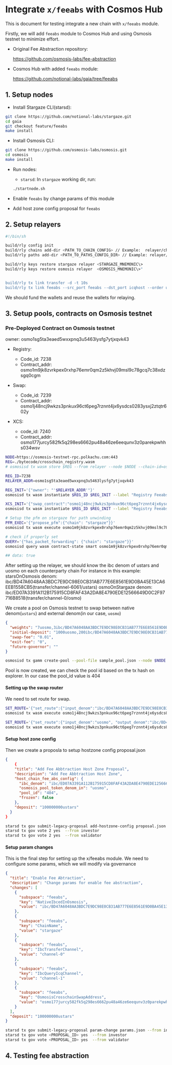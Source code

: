 # Integrate `x/feeabs` with Cosmos Hub

This is document for testing integrate a new chain with `x/feeabs` module.

Firstly, we will add `feeabs` module to Cosmos Hub and using Osmosis testnet to minimize effort.

- Original Fee Abstraction repository:

  <https://github.com/osmosis-labs/fee-abstraction>

- Cosmos Hub with added `feeabs` module:

  <https://github.com/notional-labs/gaia/tree/feeabs>

## 1. Setup nodes

- Install Stargaze CLI(starsd):

```bash
git clone https://github.com/notional-labs/stargaze.git
cd gaia
git checkout feature/feeabs
make install
```

- Install Osmosis CLI:

```bash
git clone https://github.com/osmosis-labs/osmosis.git
cd osmosis
make install
```

- Run nodes:

  - `starsd`: In `stargaze` working dir, run:

  ```bash
  ./startnode.sh
  ```

- Enable `feeabs` by change params of this module
- Add host zone config proposal for `feeabs`

## 2. Setup relayers

```bash
#!/bin/sh

build/rly config init
build/rly chains add-dir <PATH_TO_CHAIN_CONFIG> // Example:  relayer/chains
build/rly paths add-dir <PATH_TO_PATHS_CONFIG_DIR> // Example: relayer/paths

build/rly keys restore stargaze relayer <STARGAZE_MNEMONIC\>
build/rly keys restore osmosis relayer  <OSMOSIS_MNEMONIC\>"


build/rly tx link transfer -d -t 10s
build/rly tx link feeabs --src_port feeabs --dst_port icqhost --order unordered --version icq-1build/rly start transfer
```

We should fund the wallets and reuse the wallets for relaying.

## 3. Setup pools, contracts on Osmosis testnet

### Pre-Deployed Contract on Osmosis testnet

owner: osmo1sg5ta3eaed5wxxpnq3u5463lysfg7ytjxqvk43

- Registry:

  - Code_id: 7238
  - Contract_addr: osmo1m9jk8zvrkpex0rxhp76emr0qm2z5khvj09msl9c78gcq7c38xdzsgq0cgm

- Swap:

  - Code_id: 7239
  - Contract_addr: osmo1j48ncj9wkzs3pnkux96ct6peg7rznnt4jx6ysdcs0283ysxj2ztqtr602y

- XCS:
  - code_id: 7240
  - Contract_addr: osmo177jurcy582fk5q298es6662pu48a46ze6eequnv3z0parekpwhhs034wsv

```bash
NODE=https://osmosis-testnet-rpc.polkachu.com:443
REG=./bytecode/crosschain_registry.wasm
# osmosisd tx wasm store $REG --from relayer --node $NODE --chain-id=osmo-test-5 --gas-prices 0.1uosmo --gas auto --gas-adjustment 1.3

REG_ID=7238
RELAYER_ADDR=osmo1sg5ta3eaed5wxxpnq3u5463lysfg7ytjxqvk43

REG_INIT='{"owner": "'$RELAYER_ADDR'"}'
osmosisd tx wasm instantiate $REG_ID $REG_INIT --label "Registry Feeabs" --admin $RELAYER_ADDR --from relayer --node $NODE --chain-id=osmo-test-5 --gas-prices 0.1uosmo --gas auto --gas-adjustment 1.3

XCS_INIT='{"swap_contract":"osmo1j48ncj9wkzs3pnkux96ct6peg7rznnt4jx6ysdcs0283ysxj2ztqtr602y","governor":"osmo1sg5ta3eaed5wxxpnq3u5463lysfg7ytjxqvk43", "registry_contract":"osmo1m9jk8zvrkpex0rxhp76emr0qm2z5khvj09msl9c78gcq7c38xdzsgq0cgm"}'
osmosisd tx wasm instantiate $REG_ID $REG_INIT --label "Registry Feeabs" --admin $RELAYER_ADDR --from relayer --node $NODE --chain-id=osmo-test-5 --gas-prices 0.1uosmo --gas auto --gas-adjustment 1.3

# Setup the pfm on stargaze for path unwinding
PFM_EXEC='{"propose_pfm":{"chain": "stargaze"}}'
osmosisd tx wasm execute osmo1m9jk8zvrkpex0rxhp76emr0qm2z5khvj09msl9c78gcq7c38xdzsgq0cgm $PFM_EXEC --from relayer --amount 100000ibc/BD47A6048AA3BDC7E9DC98E0CB31AB777E6E8561E9D0BA45E13CA6EEB1558CB5 --node $NODE --chain-id=osmo-test-5 --gas-prices 0.1uosmo --gas auto --gas-adjustment 1.3

# check if properly set
QUERY='{"has_packet_forwarding": {"chain": "stargaze"}}'
osmosisd query wasm contract-state smart osmo1m9jk8zvrkpex0rxhp76emr0qm2z5khvj09msl9c78gcq7c38xdzsgq0cgm $QUERY_STAR --node $NODE

## data: true


```

After setting up the relayer, we should know the ibc denom of ustars and uosmo on each counterparty chain
For instance in this example:
starsOnOsmosis denom: ibc/BD47A6048AA3BDC7E9DC98E0CB31AB777E6E8561E9D0BA45E13CA6EEB1558CB5(transfer/channel-6061/ustars)
osmoOnStargaze denom: ibc/ED07A3391A112B175915CD8FAF43A2DA8E4790EDE12566649D0C2F97716B8518(transfer/channel-0/osmo)

We create a pool on Osmosis testnet to swap between native denom(`ustars`) and external denom(in our case, `uosmo`)

```json
{
  "weights": "7uosmo,3ibc/BD47A6048AA3BDC7E9DC98E0CB31AB777E6E8561E9D0BA45E13CA6EEB1558CB5",
  "initial-deposit": "1000uosmo,200ibc/BD47A6048AA3BDC7E9DC98E0CB31AB777E6E8561E9D0BA45E13CA6EEB1558CB5",
  "swap-fee": "0.01",
  "exit-fee": "0",
  "future-governor": ""
}
```

```bash
osmosisd tx gamm create-pool --pool-file sample_pool.json --node $NODE --chain-id=osmo-test-5 --gas-prices 0.1uosmo --gas auto --gas-adjustment 1.3 --from relayer
```

Pool is now created, we can check the pool id based on the tx hash on explorer. In our case the pool_id value is 404

#### Setting up the swap router

We need to set route for swap.

```bash
SET_ROUTE='{"set_route":{"input_denom":"ibc/BD47A6048AA3BDC7E9DC98E0CB31AB777E6E8561E9D0BA45E13CA6EEB1558CB5", "output_denom":"uosmo", "pool_route":[{"pool_id": "404", "token_out_denom":"uosmo"}]}}'
osmosisd tx wasm execute osmo1j48ncj9wkzs3pnkux96ct6peg7rznnt4jx6ysdcs0283ysxj2ztqtr602y $SET_ROUTE --node $NODE --chain-id=osmo-test-5 --gas-prices 0.1uosmo --gas auto --gas-adjustment 1.3 --from relayer

SET_ROUTE='{"set_route":{"input_denom":"uosmo", "output_denom":"ibc/BD47A6048AA3BDC7E9DC98E0CB31AB777E6E8561E9D0BA45E13CA6EEB1558CB5", "pool_route":[{"pool_id": "404", "token_out_denom":"ibc/BD47A6048AA3BDC7E9DC98E0CB31AB777E6E8561E9D0BA45E13CA6EEB1558CB5"}]}}'
osmosisd tx wasm execute osmo1j48ncj9wkzs3pnkux96ct6peg7rznnt4jx6ysdcs0283ysxj2ztqtr602y $SET_ROUTE --node $NODE --chain-id=osmo-test-5 --gas-prices 0.1uosmo --gas auto --gas-adjustment 1.3 --from relayer
```

#### Setup host zone config

Then we create a proposla to setup hostzone config
proposal.json

```json
{
    {
    "title": "Add Fee Abbtraction Host Zone Proposal",
    "description": "Add Fee Abbtraction Host Zone",
    "host_chain_fee_abs_config": {
      "ibc_denom": "ibc/ED07A3391A112B175915CD8FAF43A2DA8E4790EDE12566649D0C2F97716B8518",
      "osmosis_pool_token_denom_in": "uosmo",
      "pool_id": "404",
      "frozen": false
    },
    "deposit": "100000000ustars"
  }
}
```

```bash
starsd tx gov submit-legacy-proposal add-hostzone-config proposal.json --from investor
starsd tx gov vote 2 yes  --from investor
starsd tx gov vote 2 yes  --from validator
```

#### Setup param changes

This is the final step for setting up the x/feeabs module. We need to configure some params, which we will modify via governance

```json
{
  "title": "Enable Fee Abtraction",
  "description": "Change params for enable fee abstraction",
  "changes": [
    {
      "subspace": "feeabs",
      "key": "NativeIbcedInOsmosis",
      "value": "ibc/BD47A6048AA3BDC7E9DC98E0CB31AB777E6E8561E9D0BA45E13CA6EEB1558CB5"
    },
    {
      "subspace": "feeabs",
      "key": "ChainName",
      "value": "stargaze"
    },
    {
      "subspace": "feeabs",
      "key": "IbcTransferChannel",
      "value": "channel-0"
    },
    {
      "subspace": "feeabs",
      "key": "IbcQueryIcqChannel",
      "value": "channel-1"
    },
    {
      "subspace": "feeabs",
      "key": "OsmosisCrosschainSwapAddress",
      "value": "osmo177jurcy582fk5q298es6662pu48a46ze6eequnv3z0parekpwhhs034wsv"
    }
  ],
  "deposit": "100000000ustars"
}
```

```bash
starsd tx gov submit-legacy-proposal param-change params.json --from investor --gas auto --gas-adjustment 1.3
starsd tx gov vote <PROPOSAL_ID> yes  --from investor
starsd tx gov vote <PROPOSAL_ID> yes  --from validator
```

## 4. Testing fee abstraction
